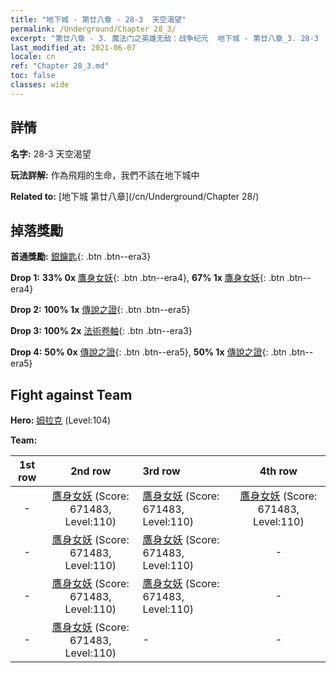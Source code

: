 ```yaml
---
title: "地下城 - 第廿八章 - 28-3  天空渴望"
permalink: /Underground/Chapter 28_3/
excerpt: "第廿八章 - 3. 魔法门之英雄无敌：战争纪元  地下城 - 第廿八章_3. 28-3  天空渴望"
last_modified_at: 2021-06-07
locale: cn
ref: "Chapter 28_3.md"
toc: false
classes: wide
---
```


## 詳情

 **名字:** 28-3  天空渴望

 **玩法詳解:**       作為飛翔的生命，我們不該在地下城中

 **Related to:** [地下城 第廿八章](/cn/Underground/Chapter 28/)

## 掉落獎勵

 **首通獎勵:** [銀鑰匙](/cn/Items/con_693/){: .btn .btn--era3}

 **Drop 1:** **33% 0x** [鷹身女妖](/cn/Items/unt_245/){: .btn .btn--era4}, **67% 1x** [鷹身女妖](/cn/Items/unt_245/){: .btn .btn--era4}

 **Drop 2:** **100% 1x** [傳說之證](/cn/Items/mat_102/){: .btn .btn--era5}

 **Drop 3:** **100% 2x** [法術卷軸](/cn/Items/con_694/){: .btn .btn--era3}

 **Drop 4:** **50% 0x** [傳說之證](/cn/Items/mat_102/){: .btn .btn--era5}, **50% 1x** [傳說之證](/cn/Items/mat_102/){: .btn .btn--era5}


## Fight against Team
 **Hero:** [姆拉克](/cn/heroes/Mullich/) (Level:104)

 **Team:**


  | 1st row | 2nd row | 3rd row | 4th row |
  |:----:|:----:|:----|:----:|
  | - | [鷹身女妖](/cn/units/Harpy/) (Score: 671483, Level:110)  | [鷹身女妖](/cn/units/Harpy/) (Score: 671483, Level:110)  | [鷹身女妖](/cn/units/Harpy/) (Score: 671483, Level:110)  |
  | - | [鷹身女妖](/cn/units/Harpy/) (Score: 671483, Level:110)  | [鷹身女妖](/cn/units/Harpy/) (Score: 671483, Level:110)  | - |
  | - | [鷹身女妖](/cn/units/Harpy/) (Score: 671483, Level:110)  | [鷹身女妖](/cn/units/Harpy/) (Score: 671483, Level:110)  | - |
  | - | [鷹身女妖](/cn/units/Harpy/) (Score: 671483, Level:110)  | - | - |


